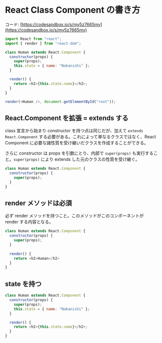 # React Class Component の書き方

コード: [https://codesandbox.io/s/my5z7665my](https://codesandbox.io/s/my5z7665my)

```js 
import React from "react";
import { render } from "react-dom";

class Human extends React.Component {
  constructor(props) {
    super(props);
    this.state = { name: "Nakanishi" };
  }

  render() {
    return <h2>{this.state.name}</h2>;
  }
}

render(<Human />, document.getElementById("root"));

```

## React.Component を拡張 = extends する

class 宣言から始まり constructor を持つ点は同じだが、加えて `extends React.Component` する必要がある。これによって単なるクラスではなく、React Component に必要な諸性質を受け継いだクラスを作成することができる。

さらに constructor は props を引数にとり、内部で `super(props)` も実行すること。`super(props)` により extends した元のクラスの性質を受け継ぐ。

```js
class Human extends React.Component {
  constructor(props) {
    super(props);
  }
}
```

## render メソッドは必須

必ず render メソッドを持つこと。このメソッドがこのコンポーネントが render する内容となる。

```js
class Human extends React.Component {
  constructor(props) {
    super(props);
  }
  
  render() {
    return <h2>Human</h2>
  }
}
```

## state を持つ

```js
class Human extends React.Component {
  constructor(props) {
    super(props);
    this.state = { name: "Nakanishi" };
  }

  render() {
    return <h2>{this.state.name}</h2>;
  }
}
```


